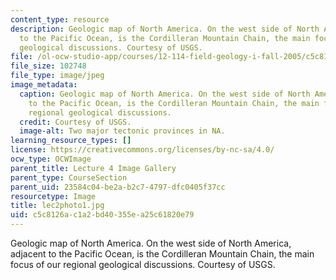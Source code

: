 ```yaml
---
content_type: resource
description: Geologic map of North America. On the west side of North America, adjacent
  to the Pacific Ocean, is the Cordilleran Mountain Chain, the main focus of our regional
  geological discussions. Courtesy of USGS.
file: /ol-ocw-studio-app/courses/12-114-field-geology-i-fall-2005/c5c8126ac1a2bd40355ea25c61820e79_lec2photo1.jpg
file_size: 102748
file_type: image/jpeg
image_metadata:
  caption: Geologic map of North America. On the west side of North America, adjacent
    to the Pacific Ocean, is the Cordilleran Mountain Chain, the main focus of our
    regional geological discussions.
  credit: Courtesy of USGS.
  image-alt: Two major tectonic provinces in NA.
learning_resource_types: []
license: https://creativecommons.org/licenses/by-nc-sa/4.0/
ocw_type: OCWImage
parent_title: Lecture 4 Image Gallery
parent_type: CourseSection
parent_uid: 23584c04-be2a-b2c7-4797-dfc0405f37cc
resourcetype: Image
title: lec2photo1.jpg
uid: c5c8126a-c1a2-bd40-355e-a25c61820e79
---
```

Geologic map of North America. On the west side of North America, adjacent to the Pacific Ocean, is the Cordilleran Mountain Chain, the main focus of our regional geological discussions. Courtesy of USGS.
